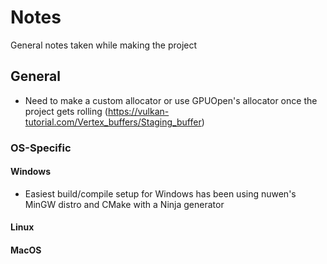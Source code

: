 # Notes

General notes taken while making the project

## General

- Need to make a custom allocator or use GPUOpen's allocator once the project gets rolling (https://vulkan-tutorial.com/Vertex_buffers/Staging_buffer)

### OS-Specific

#### Windows

- Easiest build/compile setup for Windows has been using nuwen's MinGW distro and CMake with a Ninja generator

#### Linux

#### MacOS
